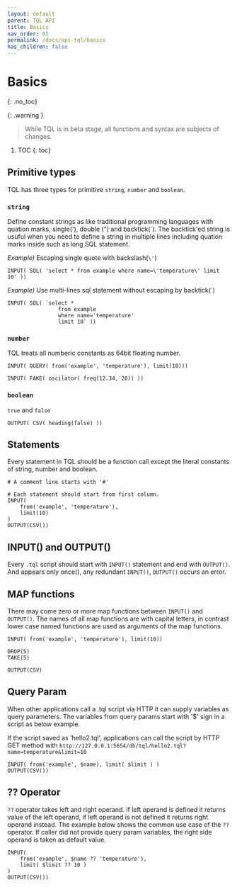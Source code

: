 ```yaml
---
layout: default
parent: TQL API
title: Basics
nav_order: 01
permalink: /docs/api-tql/basics
has_children: false
---
```


# Basics
{: .no_toc}

{: .warning }
> While TQL is in beta stage, all functions and syntax are subjects of changes.

1. TOC
{: toc}

## Primitive types

TQL has three types for primitive `string`, `number` and `boolean`.

### `string`

Define constant strings as like traditional programming languages with quation marks, single('), double (") and backtick(`).
The backtick'ed string is usuful when you need to define a string in multiple lines including quation marks inside such as long SQL statement.


*Example)* Escaping single quote with backslash(`\'`)

```
INPUT( SQL( 'select * from example where name=\'temperature\' limit 10' ))
```

*Example)* Use multi-lines sql statement without escaping by backtick(`)

```
INPUT( SQL( `select * 
                from example 
                where name='temperature'
                limit 10` ))
```

### `number`

TQL treats all numberic constants as 64bit floating number.

```
INPUT( QUERY( from('example', 'temperature'), limit(10)))
```

```
INPUT( FAKE( oscilator( freq(12.34, 20)) ))
```

### `boolean`

`true` and `false`

```
OUTPUT( CSV( heading(false) ))
```

## Statements

Every statement in TQL should be a function call except the literal constants of string, number and boolean.

```
# A comment line starts with '#'

# Each statement should start from first column.
INPUT( 
    from('example', 'temperature'),
    limit(10)
)
OUTPUT(CSV())
```

## INPUT() and OUTPUT()

Every `.tql` script should start with `INPUT()` statement and end with `OUTPUT()`. And appears only once(), any redundant `INPUT()`, `OUTPUT()` occurs an error.

## MAP functions

There may come zero or more map functions between `INPUT()` and `OUTPUT()`.
The names of all map functions are with capital letters, in contrast lower case named functions are used as arguments of the map functions.

```
INPUT( from('example', 'temperature'), limit(10))

DROP(5)
TAKE(5)

OUTPUT(CSV)
```

## Query Param

When other applications call a .tql script via HTTP it can supply variables as query parameters.
The variables from query params start with '$' sign in a script as below example.

If the script saved as 'hello2.tql', applications can call the script by HTTP GET method with `http://127.0.0.1:5654/db/tql/hello2.tql?name=temperature&limit=10`

```
INPUT( from('example', $name), limit( $limit ) )
OUTPUT(CSV())
```

## ?? Operator

`??` operator takes left and right operand. if left operand is defined it returns value of the left operand, if left operand is not defined it returns right operand instead.
The example below shows the common use case of the `??` operator. If caller did not provide query param variables, the right side operand is taken as default value.

```
INPUT( 
    from('example', $name ?? 'temperature'),
    limit( $limit ?? 10 )
)
OUTPUT(CSV())
```